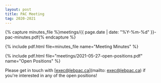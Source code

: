 ```yaml
---
layout: post
title: PAC Meeting
tag: 2020-2021
---
```

{% capture minutes_file %}meetings/{{ page.date | date: "%Y-%m-%d" }}-pac-minutes.pdf{% endcapture %}

{% include pdf.html file=minutes_file name="Meeting Minutes" %}

{% include pdf.html file="meetings/2021-05-27-open-positions.pdf" name="Open Positions" %}

Please get in touch with [exec@lebpac.ca](mailto: exec@lebpac.ca) if you're interested in any of the open positions!